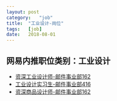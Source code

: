 ```yaml
---
layout:	post
category:	"job"
title:	"工业设计-岗位"
tags:	[job]
date:	2018-08-01
---
```

## 网易内推职位类别：工业设计
- [资深工业设计师-邮件事业部162](http://bole.netease.com/position/h5/detail.do?id=10466&rcode=D1O21582aT)
- [工业设计实习生-邮件事业部416](http://bole.netease.com/position/h5/detail.do?id=11798&rcode=D1O21582aT)
- [资深商品设计师-邮件事业部162](http://bole.netease.com/position/h5/detail.do?id=7538&rcode=D1O21582aT)

